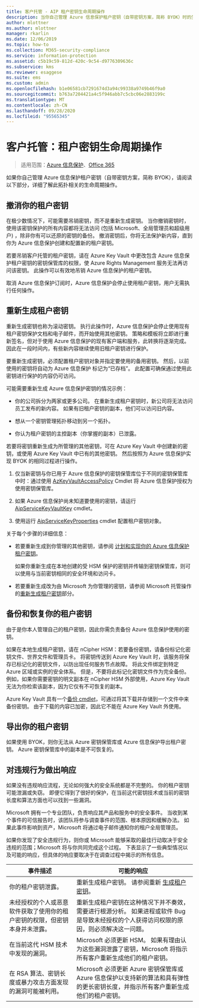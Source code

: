 ```yaml
---
title: 客户托管 - AIP 租户密钥生命周期操作
description: 当你自己管理 Azure 信息保护租户密钥（自带密钥方案，简称 BYOK）时的生命周期操作相关信息。
author: mlottner
ms.author: mlottner
manager: rkarlin
ms.date: 12/06/2019
ms.topic: how-to
ms.collection: M365-security-compliance
ms.service: information-protection
ms.assetid: c5b19c59-812d-420c-9c54-d9776309636c
ms.subservice: kms
ms.reviewer: esaggese
ms.suite: ems
ms.custom: admin
ms.openlocfilehash: b1e06581cb7291674d3a94c99338a9749b46f9a0
ms.sourcegitcommit: b763a7204421a4c5f946abb7c5cbc06e2883199c
ms.translationtype: MT
ms.contentlocale: zh-CN
ms.lasthandoff: 09/28/2020
ms.locfileid: "95565345"
---
```

# <a name="customer-managed-tenant-key-life-cycle-operations"></a>客户托管：租户密钥生命周期操作

>适用范围：[Azure 信息保护](https://azure.microsoft.com/pricing/details/information-protection)、[Office 365](https://download.microsoft.com/download/E/C/F/ECF42E71-4EC0-48FF-AA00-577AC14D5B5C/Azure_Information_Protection_licensing_datasheet_EN-US.pdf)

如果你自己管理 Azure 信息保护租户密钥（自带密钥方案，简称 BYOK），请阅读以下部分，详细了解此拓扑相关的生命周期操作。

## <a name="revoke-your-tenant-key"></a>撤消你的租户密钥

在极少数情况下，可能需要吊销密钥，而不是重新生成密钥。 当你撤销密钥时，使用该密钥保护的所有内容都将无法访问 (包括 Microsoft、全局管理员和超级用户) ，除非你有可以还原的密钥的备份。 撤消密钥后，你将无法保护新内容，直到你为 Azure 信息保护创建和配置新的租户密钥。 

若要吊销客户托管的租户密钥，请在 Azure Key Vault 中更改包含 Azure 信息保护租户密钥的密钥保管库的权限，使 Azure Rights Management 服务无法再访问该密钥。 此操作可以有效地吊销 Azure 信息保护的租户密钥。

取消 Azure 信息保护订阅时，Azure 信息保护会停止使用租户密钥，用户无需执行任何操作。

## <a name="rekey-your-tenant-key"></a>重新生成租户密钥
重新生成密钥也称为滚动密钥。 执行此操作时，Azure 信息保护会停止使用现有租户密钥保护文档和电子邮件，而开始使用其他密钥。 策略和模板将立即进行重新签名，但对于使用 Azure 信息保护的现有客户端和服务，此转换将逐渐完成。 因此在一段时间内，有些新内容继续使用旧租户密钥进行保护。

要重新生成密钥，必须配置租户密钥对象并指定要使用的备用密钥。 然后，以前使用的密钥将自动为 Azure 信息保护 标记为“已存档”。 此配置可确保通过使用此密钥进行保护的内容仍可访问。

可能需要重新生成 Azure 信息保护密钥的情况示例：

- 你的公司拆分为两家或更多公司。 在重新生成租户密钥时，新公司将无法访问员工发布的新内容。 如果有旧租户密钥的副本，他们可以访问旧内容。

- 想从一个密钥管理拓扑移动到另一个拓扑。 

- 你认为租户密钥的主控副本（你掌握的副本）已泄露。

若要将密钥重新生成为所管理的其他密钥，可在 Azure Key Vault 中创建新的密钥，或使用 Azure Key Vault 中已有的其他密钥。 然后按照为 Azure 信息保护实现 BYOK 的相同过程进行操作。 

1. 仅当新密钥与你已用于 Azure 信息保护的密钥保管库位于不同的密钥保管库中时：通过使用 [AzKeyVaultAccessPolicy](/powershell/module/az.keyvault/set-azkeyvaultaccesspolicy) Cmdlet 将 Azure 信息保护授权为使用密钥保管库。

2. 如果 Azure 信息保护尚未知道要使用的密钥，请运行 [AipServiceKeyVaultKey](/powershell/module/aipservice/use-aipservicekeyvaultkey) cmdlet。

3. 使用运行 [AipServiceKeyProperties](/powershell/module/aipservice/set-aipservicekeyproperties) cmdlet 配置租户密钥对象。

关于每个步骤的详细信息：

- 若要重新生成到你管理的其他密钥，请参阅 [计划和实现你的 Azure 信息保护租户密钥](plan-implement-tenant-key.md)。

    
    如果你重新生成在本地创建的受 HSM 保护的密钥并传输到密钥保管库，则可以使用与当前密钥相同的安全环境和访问卡。

- 若要重新生成改为由 Microsoft 为你管理的密钥，请参阅 Microsoft 托管操作的[重新生成租户密钥](operations-microsoft-managed-tenant-key.md#rekey-your-tenant-key)部分。

## <a name="backup-and-recover-your-tenant-key"></a>备份和恢复你的租户密钥
由于是你本人管理自己的租户密钥，因此你需负责备份 Azure 信息保护使用的密钥。 

如果在本地生成租户密钥，请在 nCipher HSM：若要备份密钥，请备份标记化密钥文件、世界文件和管理员卡。 将密钥传送到 Azure Key Vault 时，该服务将保存已标记化的密钥文件，以防出现任何服务节点故障。 将此文件绑定到特定 Azure 区域或实例的安全体系。 但是，不要将此标记化密钥文件作为完全备份。 例如，如果你需要密钥的明文副本在 nCipher HSM 外部使用，Azure Key Vault 无法为你检索该副本，因为它仅有不可恢复的副本。

Azure Key Vault 具有一个[备份 cmdlet](/powershell/module/az.keyvault/backup-azkeyvaultkey)，可通过将其下载并存储到一个文件中来备份密钥。 由于下载的内容已加密，因此它不能在 Azure Key Vault 外使用。 

## <a name="export-your-tenant-key"></a>导出你的租户密钥
如果使用 BYOK，则你无法从 Azure 密钥保管库或 Azure 信息保护导出租户密钥。 Azure 密钥保管库中的副本是不可恢复的。 

## <a name="respond-to-a-breach"></a>对违规行为做出响应
如果没有违规响应流程，无论如何强大的安全系统都是不完整的。 你的租户密钥可能泄漏或失窃。 即便它得到了很好的保护，在当前这代密钥技术或当前的密钥长度和算法方面也可以找到一些漏洞。

Microsoft 拥有一个专业团队，负责响应其产品和服务中的安全事件。 当收到某个事件的可信报告时，该团队将参与调查事件的范围、根本原因和缓解办法。 如果此事件影响到资产，Microsoft 将通过电子邮件通知你的租户全局管理员。

如果你发现了安全违规行为，则你或 Microsoft 能够采取的最佳行动取决于安全违规的范围；Microsoft 将与你共同完成这个过程。 下表显示了一些典型情况以及可能的响应，但具体的响应要取决于在调查过程中揭示的所有信息。

|事件描述|可能的响应|
|------------------------|-------------------|
|你的租户密钥泄露。|重新生成租户密钥。 请参阅重新 [生成租户密钥](#rekey-your-tenant-key)。|
|未经授权的个人或恶意软件获取了使用你的租户密钥的权限，但密钥本身并未泄露。|重新生成租户密钥在这种情况下并不奏效，需要进行根源分析。 如果进程或软件 Bug 是导致未经授权的个人获得访问权限的原因，则必须解决这一问题。|
|在当前这代 HSM 技术中发现的漏洞。|Microsoft 必须更新 HSM。 如果有理由认为这些漏洞泄露了密钥，Microsoft 将指示所有客户重新生成他们的租户密钥。|
|在 RSA 算法、密钥长度或暴力攻击方面发现的漏洞可能被利用。|Microsoft 必须更新 Azure 密钥保管库或 Azure 信息保护以支持新的算法和具有弹性的更长密钥长度，并指示所有客户重新生成他们的租户密钥。|
